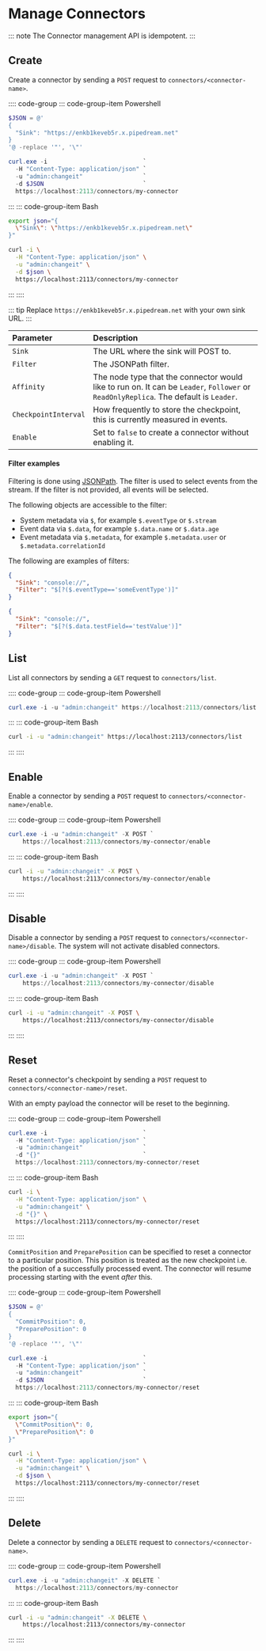 # Manage Connectors

::: note
The Connector management API is idempotent.
:::

## Create

Create a connector by sending a `POST` request to `connectors/<connector-name>`.

:::: code-group
::: code-group-item Powershell
```powershell
$JSON = @'
{
  "Sink": "https://enkb1keveb5r.x.pipedream.net"
}
'@ -replace '"', '\"'

curl.exe -i                           `
  -H "Content-Type: application/json" `
  -u "admin:changeit"                 `
  -d $JSON                            `
  https://localhost:2113/connectors/my-connector
```
:::
::: code-group-item Bash
```bash
export json="{
  \"Sink\": \"https://enkb1keveb5r.x.pipedream.net\"
}"

curl -i \
  -H "Content-Type: application/json" \
  -u "admin:changeit" \
  -d $json \
  https://localhost:2113/connectors/my-connector
```
:::
::::

::: tip
Replace `https://enkb1keveb5r.x.pipedream.net` with your own sink URL.
:::

| Parameter            | Description                                                                                                                                                                                                                                          |
|:---------------------|:-----------------------------------------------------------------------------------------------------------------------------------------------------------------------------------------------------------------------------------------------------|
| `Sink`               | The URL where the sink will POST to.                                                                                                                                                                                                                 |
| `Filter`             | The JSONPath filter.                                                                                                                                                                                                                                 |
| `Affinity`           | The node type that the connector would like to run on. It can be `Leader`, `Follower` or `ReadOnlyReplica`. The default is `Leader`.                                                                                                                 |
| `CheckpointInterval` | How frequently to store the checkpoint, this is currently measured in events.                                                                                                                                                                        |
| `Enable`             | Set to `false` to create a connector without enabling it.                                                                                                                                                                                            |
#### Filter examples

Filtering is done using [JSONPath](https://goessner.net/articles/JsonPath/). The filter is used to select events from the stream. If the filter is not provided, all events will be selected.

The following objects are accessible to the filter:
* System metadata via `$`, for example `$.eventType` or `$.stream`
* Event data via `$.data`, for example `$.data.name` or `$.data.age`
* Event metadata via `$.metadata`, for example `$.metadata.user` or `$.metadata.correlationId`

The following are examples of filters:
```json
{
  "Sink": "console://", 
  "Filter": "$[?($.eventType=='someEventType')]"
}
```
```json
{
  "Sink": "console://", 
  "Filter": "$[?($.data.testField=='testValue')]" 
}
```

## List

List all connectors by sending a `GET` request to `connectors/list`.

:::: code-group
::: code-group-item Powershell
```powershell
curl.exe -i -u "admin:changeit" https://localhost:2113/connectors/list
```
:::
::: code-group-item Bash
```bash
curl -i -u "admin:changeit" https://localhost:2113/connectors/list
```
:::
::::

## Enable

Enable a connector by sending a `POST` request to `connectors/<connector-name>/enable`.

:::: code-group
::: code-group-item Powershell
``` powershell
curl.exe -i -u "admin:changeit" -X POST `
    https://localhost:2113/connectors/my-connector/enable
```
:::
::: code-group-item Bash
``` bash
curl -i -u "admin:changeit" -X POST \
    https://localhost:2113/connectors/my-connector/enable
```
:::
::::

## Disable

Disable a connector by sending a `POST` request to `connectors/<connector-name>/disable`. The system will not activate disabled connectors.

:::: code-group
::: code-group-item Powershell
``` powershell
curl.exe -i -u "admin:changeit" -X POST `
    https://localhost:2113/connectors/my-connector/disable
```
:::
::: code-group-item Bash
``` bash
curl -i -u "admin:changeit" -X POST \
    https://localhost:2113/connectors/my-connector/disable
```
:::
::::

## Reset

Reset a connector's checkpoint by sending a `POST` request to `connectors/<connector-name>/reset`.

With an empty payload the connector will be reset to the beginning.

:::: code-group
::: code-group-item Powershell
``` powershell
curl.exe -i                           `
  -H "Content-Type: application/json" `
  -u "admin:changeit"                 `
  -d "{}"                             `
  https://localhost:2113/connectors/my-connector/reset
```
:::
::: code-group-item Bash
``` bash
curl -i \
  -H "Content-Type: application/json" \
  -u "admin:changeit" \
  -d "{}" \
  https://localhost:2113/connectors/my-connector/reset
```
:::
::::

`CommitPosition` and `PreparePosition` can be specified to reset a
connector to a particular position. This position is treated as the new
checkpoint i.e. the position of a successfully processed event. The
connector will resume processing starting with the event *after* this.

:::: code-group
::: code-group-item Powershell
``` powershell
$JSON = @'
{
  "CommitPosition": 0,
  "PreparePosition": 0
}
'@ -replace '"', '\"'

curl.exe -i                           `
  -H "Content-Type: application/json" `
  -u "admin:changeit"                 `
  -d $JSON                            `
  https://localhost:2113/connectors/my-connector/reset
```
:::
::: code-group-item Bash
``` bash
export json="{
  \"CommitPosition\": 0,
  \"PreparePosition\": 0
}"

curl -i \
  -H "Content-Type: application/json" \
  -u "admin:changeit" \
  -d $json \
  https://localhost:2113/connectors/my-connector/reset
```
:::
::::

## Delete

Delete a connector by sending a `DELETE` request to `connectors/<connector-name>`.

:::: code-group
::: code-group-item Powershell
``` powershell
curl.exe -i -u "admin:changeit" -X DELETE `
  https://localhost:2113/connectors/my-connector
```
:::
::: code-group-item Bash
``` bash
curl -i -u "admin:changeit" -X DELETE \
    https://localhost:2113/connectors/my-connector
```
:::
::::